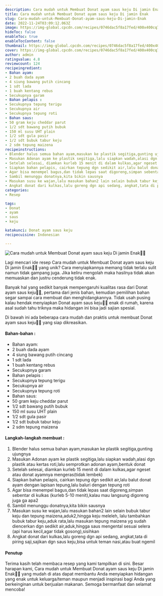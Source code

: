```yaml
---
description: Cara mudah untuk Membuat Donat ayam saus keju Di jamin Enak"
title: Cara mudah untuk Membuat Donat ayam saus keju Di jamin Enak
slug: Cara-mudah-untuk-Membuat-Donat-ayam-saus-keju-Di-jamin-Enak
date: 2022-11-24T03:09:12.063Z
image: https://img-global.cpcdn.com/recipes/0746dac5f8a17fed/400x400cq70/photo.jpg
hideToc: false
enableToc: true
enableTocContent: false
thumbnail: https://img-global.cpcdn.com/recipes/0746dac5f8a17fed/400x400cq70/photo.jpg
cover: https://img-global.cpcdn.com/recipes/0746dac5f8a17fed/400x400cq70/photo.jpg
author: admin
ratingvalue: 4.8
reviewcount: 124
recipeingredient:
- Bahan ayam:
- 2 buah dada ayam
- 4 siung bawang putih cincang
- 1 sdt lada
- 1 buah kentang rebus
- Secukupnya garam
- Bahan pelapis :
- Secukupnya tepung terigu
- Secukupnya air
- Secukupnya tepung roti
- Bahan saus:
- 50 gram keju cheddar parut
- 1/2 sdt bawang putih bubuk
- 150 ml susu UHT plain
- 1/2 sdt gula pasir
- 1/2 sdt bubuk tabur keju
- 2 sdm tepung maizena
recipeinstructions:
- Blender halus semua bahan ayam,masukan ke plastik segitiga,gunting ujungnya
- Masukan Adonan ayam ke plastik segitiga,lalu siapkan wadah,alasi dgn plastik atau kertas roti,lalu semprotkan adonan ayam,bentuk donat
- Setelah selesai, diamkan kurleb 15 menit di dalam kulkas,agar ngeset atau donat ayamnya mengeras(tidak lembek)
- Siapkan bahan pelapis, cairkan tepung dgn sedikit air,lalu balut donat ayam dengan lapisan tepung,lalu baluri dengan tepung roti
- Agar bisa menempel bagus,dan tidak lepas saat digoreng,simpan sebentar di kulkas (kurleb 5-10 menit),kalau mau langsung digoreng juga ga apa2
- Sambil menunggu donatnya,kita bikin sausnya
- Masukan susu ke wajan,lalu masukan bahan2 lain selain bubuk tabur keju dan tepung maizena,aduk2,hingga keju meleleh, lalu tambahkan bubuk tabur keju,aduk rata,lalu masukan tepung maizena yg sudah diencerkan dgn sedikit air,aduk,hingga saus mengental sesuai selera (api harus kecil,agar tidak gosong),sisihkan
- Angkat donat dari kulkas,lalu goreng dgn api sedang, angkat,tata di piring saji,sajikan dgn saus keju,bisa untuk teman nasi,atau buat ngemil
categories:
- Resep

tags:
- Donat
- ayam
- saus
- keju

katakunci: Donat ayam saus keju
recipecuisine: Indonesian

---
```


![Cara mudah untuk Membuat Donat ayam saus keju Di jamin Enak👩‍🍳](https://img-global.cpcdn.com/recipes/0746dac5f8a17fed/400x400cq70/photo.jpg)

Lagi mencari ide resep Cara mudah untuk Membuat Donat ayam saus keju Di jamin Enak👩‍🍳 yang unik? Cara menyiapkannya memang tidak terlalu sulit namun tidak gampang juga. Jika keliru mengolah maka hasilnya tidak akan memuaskan dan justru cenderung tidak enak.

Banyak hal yang sedikit banyak mempengaruhi kualitas rasa dari Donat ayam saus keju👩‍🍳, pertama dari jenis bahan, kemudian pemilihan bahan segar sampai cara membuat dan menghidangkannya. Tidak usah pusing kalau hendak menyiapkan Donat ayam saus keju👩‍🍳 enak di rumah, karena asal sudah tahu triknya maka hidangan ini bisa jadi sajian spesial.

Di bawah ini ada beberapa cara mudah dan praktis untuk membuat Donat ayam saus keju👩‍🍳 yang siap dikreasikan.

<!--inarticleads1-->

#### Bahan-bahan :

- Bahan ayam:
- 2 buah dada ayam
- 4 siung bawang putih cincang
- 1 sdt lada
- 1 buah kentang rebus
- Secukupnya garam
- Bahan pelapis :
- Secukupnya tepung terigu
- Secukupnya air
- Secukupnya tepung roti
- Bahan saus:
- 50 gram keju cheddar parut
- 1/2 sdt bawang putih bubuk
- 150 ml susu UHT plain
- 1/2 sdt gula pasir
- 1/2 sdt bubuk tabur keju
- 2 sdm tepung maizena

<!--inarticleads2-->

#### Langkah-langkah membuat :

1. Blender halus semua bahan ayam,masukan ke plastik segitiga,gunting ujungnya
1. Masukan Adonan ayam ke plastik segitiga,lalu siapkan wadah,alasi dgn plastik atau kertas roti,lalu semprotkan adonan ayam,bentuk donat
1. Setelah selesai, diamkan kurleb 15 menit di dalam kulkas,agar ngeset atau donat ayamnya mengeras(tidak lembek)
1. Siapkan bahan pelapis, cairkan tepung dgn sedikit air,lalu balut donat ayam dengan lapisan tepung,lalu baluri dengan tepung roti
1. Agar bisa menempel bagus,dan tidak lepas saat digoreng,simpan sebentar di kulkas (kurleb 5-10 menit),kalau mau langsung digoreng juga ga apa2
1. Sambil menunggu donatnya,kita bikin sausnya
1. Masukan susu ke wajan,lalu masukan bahan2 lain selain bubuk tabur keju dan tepung maizena,aduk2,hingga keju meleleh, lalu tambahkan bubuk tabur keju,aduk rata,lalu masukan tepung maizena yg sudah diencerkan dgn sedikit air,aduk,hingga saus mengental sesuai selera (api harus kecil,agar tidak gosong),sisihkan
1. Angkat donat dari kulkas,lalu goreng dgn api sedang, angkat,tata di piring saji,sajikan dgn saus keju,bisa untuk teman nasi,atau buat ngemil

#### Penutup

Terima kasih telah membaca resep yang kami tampilkan di sini. Besar harapan kami, Cara mudah untuk Membuat Donat ayam saus keju Di jamin Enak👩‍🍳 yang mudah di atas dapat membantu Anda menyiapkan hidangan yang enak untuk keluarga/teman maupun menjadi inspirasi bagi Anda yang berkeinginan untuk berjualan makanan. Semoga bermanfaat dan selamat mencoba!